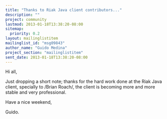 ```yaml
---
title: "Thanks to Riak Java client contributors..."
description: ""
project: community
lastmod: 2013-01-18T13:38:20-08:00
sitemap:
  priority: 0.2
layout: mailinglistitem
mailinglist_id: "msg09843"
author_name: "Guido Medina"
project_section: "mailinglistitem"
sent_date: 2013-01-18T13:38:20-08:00
---
```


Hi all,

Just dropping a short note; thanks for the hard work done at the Riak 
Java client, specially to /Brian Roach/, the client is becoming more and 
more stable and very professional.


Have a nice weekend,

Guido.
